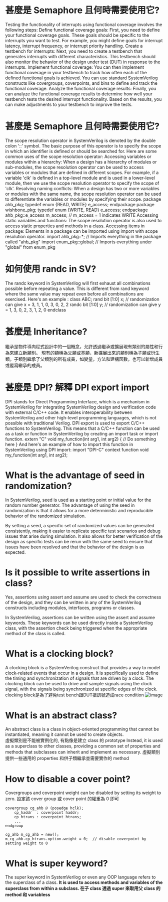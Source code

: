 # 甚麼是 Semaphore 且何時需要使用它?
  Testing the functionality of interrupts using functional coverage involves the following steps:
Define functional coverage goals: First, you need to define your functional coverage goals. These goals should be specific to the interrupts you want to test. For example, you might define goals for interrupt latency, interrupt frequency, or interrupt priority handling.
Create a testbench for interrupts: Next, you need to create a testbench that generates interrupts with different characteristics. This testbench should also monitor the behavior of the design under test (DUT) in response to the interrupts.
Implement functional coverage: You can then implement functional coverage in your testbench to track how often each of the defined functional goals is achieved. You can use standard SystemVerilog constructs like covergroups, coverpoints, and bins to define and track the functional coverage.
Analyze the functional coverage results: Finally, you can analyze the functional coverage results to determine how well your testbench tests the desired interrupt functionality. Based on the results, you can make adjustments to your testbench to improve the tests.

# 甚麼是 Semaphore 且何時需要使用它?
The scope resolution operator in SystemVerilog is denoted by the double colon '::' symbol. The basic purpose of this operator is to specify the scope in which an identifier is defined or should be searched for.
Here are some common uses of the scope resolution operator:
Accessing variables or modules within a hierarchy: When a design has a hierarchy of modules or sub-modules, the scope resolution operator can be used to access variables or modules that are defined in different scopes. For example, if a variable 'clk' is defined in a top-level module and is used in a lower-level module, then we use the scope resolution operator to specify the scope of 'clk'.
Resolving naming conflicts: When a design has two or more variables or modules with the same name, the scope resolution operator can be used to differentiate the variables or modules by specifying their scope.
package ahb_pkg;
	typedef enum {READ, WRITE} e_access;
endpackage
package wishbone_pkg;
	typedef enum {WRITE, READ} e_access;
endpackage
ahb_pkg::e_access 	m_access; 		// m_access = 1 indicates WRITE
Accessing static variables and functions: The scope resolution operator is also used to access static properties and methods in a class.
Accessing items in package: Elements in a package can be imported using import with scope resolution operator.
import ahb_pkg::*; 	 		// Imports everything in the package called "ahb_pkg"
import enum_pkg::global; 	// Imports everything under "global" from enum_pkg

# 如何使用 randc in SV?

The randc keyword in SystemVerilog will first exhaust all combinations possible before repeating a value. This is different from rand keyword where the same value may repeat even before all combinations are exercised.
Here's an example :
class ABC;
	rand 	bit [1:0] 	x; 		// randomization can give x = 3, 1, 1, 0, 3, 0, 2, 2
	randc 	bit [1:0] 	y; 		// randomization can give y = 1, 3, 0, 2, 3, 1, 2, 0
endclass

# 甚麼是 Inheritance?
繼承是物件導向程式設計中的一個概念，允許透過繼承或擴展現有類別的屬性和行為來建立新類別。
現有的類稱為父類或基類，新擴展出來的類別稱為子類或衍生類。子類別繼承了父類別的所有成員，如變量，方法和建構函數，也可以新增成員或覆寫繼承的成員。

# 甚麼是 DPI? 解釋 DPI export import
DPI stands for Direct Programming Interface, which is a mechanism in SystemVerilog for integrating SystemVerilog design and verification code with external C/C++ code. It enables interoperability between SystemVerilog and other high-level programming languages, which is not possible with traditional Verilog.
DPI export is used to export C/C++ functions to SystemVerilog. This means that a C/C++ function can be used as a task or function in SystemVerilog by creating an import task or import function.
extern "C" void my_function(int arg1, int arg2) {
	// Do something here
}
And here's an example of how to import this function in SystemVerilog using DPI import:
import "DPI-C" context function void my_function(int arg1, int arg2);

# What is the advantage of seed in randomization?
In SystemVerilog, seed is used as a starting point or initial value for the random number generator. The advantage of using the seed in randomization is that it allows for a more deterministic and reproducible behavior of the randomized simulation.

By setting a seed, a specific set of randomized values can be generated consistently, making it easier to replicate specific test scenarios and debug issues that arise during simulation. It also allows for better verification of the design as specific tests can be rerun with the same seed to ensure that issues have been resolved and that the behavior of the design is as expected.

# Is it possible to write assertions in class?
Yes, assertions using assert and assume are used to check the correctness of the design, and they can be written in any of the SystemVerilog constructs including modules, interfaces, programs or classes.

In SystemVerilog, assertions can be written using the assert and assume keywords. These keywords can be used directly inside a SystemVerilog class, with the assertion check being triggered when the appropriate method of the class is called.

# What is a clocking block?
A clocking block is a SystemVerilog construct that provides a way to model clock-related events that occur in a design. It is specifically used to define the timing and synchronization of signals that are driven by a clock. The clocking block can be used to drive and sample signals using the clock signal, with the signals being synchronized at specific edges of the clock.  
clocking block是為了避免test bench跟DUT搶訊號造成race condition
![image](https://github.com/user-attachments/assets/b910b4ec-1eb0-40a0-9a02-128628d29ca1)

# What is an abstract class?
An abstract class is a class in object-oriented programming that cannot be instantiated, meaning it cannot be used to create objects.  
虛擬類別是不能被實例化的, 有點像是建立 class 的 prototype
Instead, it is used as a superclass to other classes, providing a common set of properties and methods that subclasses can inherit and implement as necessary.
虛擬類別提供一些通用的 properties 和供子類繼承並需要實作的 method

# How to disable a cover point?
Covergroups and coverpoint weight can be disabled by setting its weight to zero.	設定該 cover group 或 cover point 的權重為 0 即可
```
covergroup cg_ahb @ (posedge hclk);
	cp_haddr  : coverpoint haddr;
	cp_htrans : coverpoint htrans;
	...
endgroup

cg_ahb m_cg_ahb = new();
m_cg_ahb.cp_htrans.option.weight = 0;  // disable coverpoint by setting weight to 0
```

# What is super keyword?
The super keyword in SystemVerilog or even any OOP language refers to the superclass of a class. 
**It is used to access methods and variables of the superclass from within a subclass. 在子 class 透過 super 來取用父 class 的 method 和 variabless**


